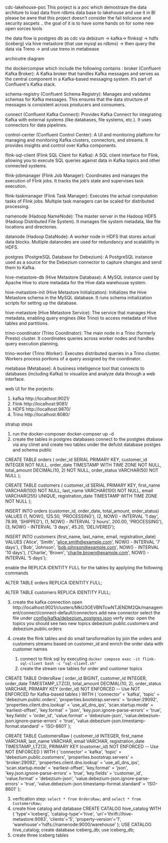 cdc-lakehouse-poc
This porject is a poc which demostraze the  data architure to load data from rdbms data base to lakehouse and use it in BI
please be awre that this project doesn't consider the fail toilcance and security ascpets .. the goal of it is to have some hands on for some new open sorces tools

the data flow is 
postgres db as cdc via debizum -> kafka-> flinksql -> hdfs (iceberg) via hive metastore (that use mysql as rdbms) -> then query the data via Treno -> and use treno in metabease


archicutre diagram


the dockercompse which include the following contains :
broker (Confluent Kafka Broker): A Kafka broker that handles Kafka messages and serves as the central component in a Kafka-based messaging system. It’s part of Confluent's Kafka stack.

schema-registry (Confluent Schema Registry): Manages and validates schemas for Kafka messages. This ensures that the data structure of messages is consistent across producers and consumers.

connect (Confluent Kafka Connect): Provides Kafka Connect for integrating Kafka with external systems (like databases, file systems, etc.). It uses connectors for data pipelines.

control-center (Confluent Control Center): A UI and monitoring platform for managing and monitoring Kafka clusters, connectors, and streams. It provides insights and control over Kafka components.

flink-sql-client (Flink SQL Client for Kafka): A SQL client interface for Flink, allowing you to execute SQL queries against data in Kafka topics and other connected systems.

flink-jobmanager (Flink Job Manager): Coordinates and manages the execution of Flink jobs. It tracks the job’s state and supervises task execution.

flink-taskmanager (Flink Task Manager): Executes the actual computation tasks of Flink jobs. Multiple task managers can be scaled for distributed processing.

namenode (Hadoop NameNode): The master server in the Hadoop HDFS (Hadoop Distributed File System). It manages file system metadata, like file locations and directories.

datanode (Hadoop DataNode): A worker node in HDFS that stores actual data blocks. Multiple datanodes are used for redundancy and scalability in HDFS.

postgres (PostgreSQL Database for Debezium): A PostgreSQL instance used as a source for the Debezium connector to capture changes and send them to Kafka.

hive-metastore-db (Hive Metastore Database): A MySQL instance used by Apache Hive to store metadata for the Hive data warehouse system.

hive-metastore-init (Hive Metastore Initialization): Initializes the Hive Metastore schema in the MySQL database. It runs schema initialization scripts for setting up the database.

hive-metastore (Hive Metastore Service): The service that manages Hive metadata, enabling query engines (like Trino) to access metadata of Hive tables and partitions.

trino-coordinator (Trino Coordinator): The main node in a Trino (formerly Presto) cluster. It coordinates queries across worker nodes and handles query execution planning.

trino-worker (Trino Worker): Executes distributed queries in a Trino cluster. Workers process portions of a query assigned by the coordinator.

metabase (Metabase): A business intelligence tool that connects to databases (including Kafka) to visualize and analyze data through a web interface.

web UI for the porjects:
1. kafka http://localhost:9021/
2. Flink http://localhost:9081/
3. HDFS http://localhost:9870/
4. Trino http://localhost:8080/


stratup steps 
1. run the docker-composer
docker-compser up -d
2. create the tables in postgres databases
connect to the postgtes dtabase via any clinet and create two tables under the defulst database postges and schema public 


CREATE TABLE orders (
    order_id SERIAL PRIMARY KEY,
    customer_id INTEGER NOT NULL,
    order_date TIMESTAMP WITH TIME ZONE NOT NULL,
    total_amount DECIMAL(10, 2) NOT NULL,
    order_status VARCHAR(50) NOT NULL
);

CREATE TABLE customers (
    customer_id SERIAL PRIMARY KEY,
    first_name VARCHAR(100) NOT NULL,
    last_name VARCHAR(100) NOT NULL,
    email VARCHAR(255) UNIQUE,
    registration_date TIMESTAMP WITH TIME ZONE NOT NULL
);

INSERT INTO orders (customer_id, order_date, total_amount, order_status) VALUES
(1, NOW(), 125.50, 'PROCESSING'),
(2, NOW() - INTERVAL '1 day', 78.99, 'SHIPPED'),
(1, NOW() - INTERVAL '2 hours', 200.00, 'PROCESSING'),
(3, NOW() - INTERVAL '3 days', 45.20, 'DELIVERED');

INSERT INTO customers (first_name, last_name, email, registration_date) VALUES
('Alice', 'Smith', 'alice.smith@example.com', NOW() - INTERVAL '7 days'),
('Bob', 'Johnson', 'bob.johnson@example.com', NOW() - INTERVAL '10 days'),
('Charlie', 'Brown', 'charlie.brown@example.com', NOW() - INTERVAL '5 days');

enable the REPLICA IDENTITY FULL for the tables by applyiing the following commands

ALTER TABLE orders REPLICA IDENTITY FULL;

ALTER TABLE customers REPLICA IDENTITY FULL;

3. create the kafka connection 
    open http://localhost:9021/clusters/MkU3OEVBNTcwNTJENDM2Qk/management/connect/connect-default/connectors
    add new connector 
    select the file under [config/kafka/debezium_postgres.json](config/kafka/debezium_postgres.json)
    verfy step: open the topics you should see two new topics debezium.public.customers and debezium.public.orders


4. create the flink tables and do small tansformation by  join the orders and customers streams based on customer_id and enrich the order data with customer names
    1. connect to flink sql by executing ```docker compose exec -it flink-sql-client bash -c "sql-client.sh"``` 
    2. create the stream raw tables for order and customer topics
    
CREATE TABLE OrdersRaw (
    order_id BIGINT,
    customer_id INTEGER,
    order_date TIMESTAMP_LTZ(3),
    total_amount DECIMAL(10, 2),
    order_status VARCHAR,
    PRIMARY KEY (order_id) NOT ENFORCED -- Use NOT ENFORCED for Kafka-based tables
) WITH (
    'connector' = 'kafka',
    'topic' = 'debezium.public.orders',
    'properties.bootstrap.servers' = 'broker:29092',
    'properties.client.dns.lookup' = 'use_all_dns_ips',
    'scan.startup.mode' = 'earliest-offset',
    'key.format' = 'json',
    'key.json.ignore-parse-errors' = 'true',
    'key.fields' = 'order_id',
    'value.format' = 'debezium-json',
    'value.debezium-json.ignore-parse-errors' = 'true',
    'value.debezium-json.timestamp-format.standard' = 'ISO-8601'
);

CREATE TABLE CustomersRaw (
    customer_id INTEGER,
    first_name VARCHAR,
    last_name VARCHAR,
    email VARCHAR,
    registration_date TIMESTAMP_LTZ(3),
    PRIMARY KEY (customer_id) NOT ENFORCED -- Use NOT ENFORCED
) WITH (
    'connector' = 'kafka',
    'topic' = 'debezium.public.customers',
    'properties.bootstrap.servers' = 'broker:29092',
    'properties.client.dns.lookup' = 'use_all_dns_ips',
    'scan.startup.mode' = 'earliest-offset',
    'key.format' = 'json',
    'key.json.ignore-parse-errors' = 'true',
    'key.fields' = 'customer_id',
    'value.format' = 'debezium-json',
    'value.debezium-json.ignore-parse-errors' = 'true',
    'value.debezium-json.timestamp-format.standard' = 'ISO-8601'
);

3. verfication step: ```select * from OrdersRaw;``` and ```select * from CustomersRaw;```
4. create hive catalog and database
CREATE CATALOG hive_catalog WITH (
  'type'='iceberg',
  'catalog-type'='hive',
  'uri'='thrift://hive-metastore:9083',
  'clients'='5',
  'property-version'='1',
  'warehouse'='hdfs://namenode:9000/warehouse'
);
USE CATALOG hive_catalog;
create database iceberg_db;
use iceberg_db;
5. create three iceberg tables
